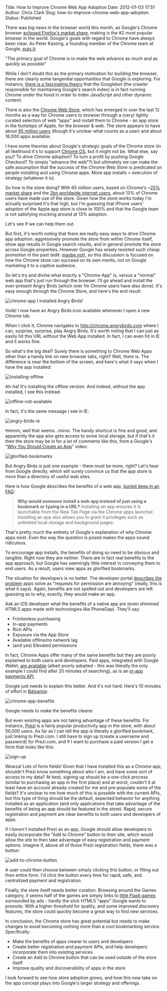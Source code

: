 Title: How to Improve Chrome Web App Adoption
Date: 2012-01-03 17:51
Author: Chris Clark
Slug: how-to-improve-chrome-web-app-adoption
Status: Published

There was big news in the browser world this month, as Google's Chrome
browser [eclipsed Firefox's market
share](http://www.tomshardware.com/news/chrome-firefox-internet-explorer-browser,14147.html),
making is the \#2 most popular browser in the world. Google's goals with
regard to Chrome have always been clear. As Peter Kasting, a founding
member of the Chrome team at Google, [puts it](https://plus.google.com/114128403856330399812/posts/9dKsD7Mi7JU):

"The primary goal of Chrome is to make the web advance as much and as
quickly as possible"

While I don't doubt this as the primary motivation for building the
browser, there are clearly some tangential opportunities that Google is
exploring. For instance, [there is a fascinating
theory](http://ipullrank.com/googlebot-is-chrome/) that the Googlebot
(the crawler responsible for maintaining Google's search index) is in
fact running Chrome under the hood in order to index JavaScript and
other dynamic content.

There is also the [Chrome Web
Store](http://en.wikipedia.org/wiki/Chrome_Web_Store), which has emerged
in over the last 12 months as a way for Chrome users to browser through
a (very) lightly curated selection of web "apps" and install them to
Chrome - an app store in the footsteps of Apple, for the browser & web.
The store appears to have about [65 million
users](http://www.chromeosapps.org/) (though it's unclear what counts as
a user) and about 18,000 apps available.

I have some theories about Google's strategic goals of the Chrome store
(in all likelihood it's to support [Chrome
OS](http://en.wikipedia.org/wiki/Google_Chrome_OS), but it might not be.
What else, say you? To drive Chrome adoption? To turn a profit by
pushing Google Checkout? To simply "advance the web"?) but ultimately we
can make the safe assumption that the success of the Chrome Web Store is
predicated on people installing and using Chrome apps. More app installs
= execution of strategy (whatever it is).

So how is the store doing? With 65 million users, based on Chrome's
\~[25% market share](http://gs.statcounter.com/) and the [2bn worldwide
internet users](http://www.internetworldstats.com/stats.htm), about 13%
of Chrome users have made use of the store. Given how the store works
today I'm actually surprised it's that high, but I'm guessing that
iPhone users' adoption of the Apple app store is close to 100% and that
the Google team is not satisfying mucking around at 13% adoption.

Let's see if we can help them out.

But first, it's worth noting that there are really easy ways to drive
Chrome app adoption: aggressively promote the store from within Chrome
itself, show app results in Google search results, and in general
promote the store across Google properties. However Google has wisely
resisted such cheap promotion in the past (edit: [maybe
not](http://searchengineland.com/googles-jaw-dropping-sponsored-post-campaign-for-chrome-106348)),
so this discussion is focused on how the Chrome store can succeed on its
own merits, not on Google marketing it to a captive audience.

So let's try and divine what exactly a "Chrome App" is, versus a
"normal" web app that's just run through the browser. I'll go ahead and
install the ever-present Angry Birds (which over 1m Chrome users have
also done). It's easy enough through the Chrome Store, and here's the
end result:

![chrome-app](http://3.bp.blogspot.com/-YbtPqp66Res/Tv3y4yPT9II/AAAAAAAAACY/fOZRT5FPas8/s1600/chrome+app.png)
I installed Angry Birds!

Voilà! I now have an Angry Birds icon available whenever I open a new
Chrome tab.

When I click it, Chrome navigates to http://chrome.angrybirds.com where
I can, surprise, surprise, play Angry Birds. It's worth noting that I
can just as easily hit this URL *without* the Web App installed. In
fact, I can even hit in IE and it works fine.

So what's the big deal? Surely there is something to Chrome Web Apps
other than a handy link on new browser tabs, right? Well, there is. The
difference is near the bottom of the screen, and here's what it says
when I have the app installed:

![installing-offline](http://3.bp.blogspot.com/-zEwt8dCBZNA/Tv31sIgTL5I/AAAAAAAAACk/X1wzKNGnUr8/s1600/installing+offline.png)

Ah-ha! It's installing the offline version. And indeed, without the app
installed, I see this instead:

![offline-not-available](http://4.bp.blogspot.com/-i-yO5w7383I/Tv310-XsIkI/AAAAAAAAACw/vQD7NoKmAkE/s1600/offline+not+available.png)

In fact, it's the same message I see in IE:

![angry-birds-ie](http://3.bp.blogspot.com/-qcMwM7A2Aes/Tv32GqlH2AI/AAAAAAAAAC8/wd-d5CKxxXI/s1600/angry+birds+IE.png)

Hmmm, well that seems...minor. The handy shortcut is fine and good, and
apparently the app also gets access to some local storage, but if that's
it then the store may be in for a lot of comments like this, from
a Google's "[Why You Should Create an
App](http://www.youtube.com/watch?v=yn_imZgWPtc)" video:

![glorified-bookmarks](http://2.bp.blogspot.com/-LpLe-9N7cGk/Tv4twS4w-wI/AAAAAAAAADI/G5uqDv8ccmI/s1600/glorified+bookmarks.png)

But Angry Birds is just one example - there must be more, right? Let's
hear from Google directly, which will surely convince us that the app
store is more than a directory of useful web sites.

Here is how Google describes the benefits of a web app, [buried deep in
an FAQ](http://code.google.com/chrome/webstore/faq.html#faq-gen-07):

> **Why would someone install a web app instead of just using a bookmark
> or typing in a URL?**
> Installing an app ensures it is launchable from the New Tab Page via
> the Chrome apps launcher. Installing an app also allows you to grant
> it privileges such as unlimited local storage and background pages.

That's pretty much the entirety of Google's explanation of why Chrome
apps exist. Even the way the question is posed makes the apps sound
ridiculous.

To encourage app installs, the benefits of doing so need to be obvious
and tangible. Right now they are neither. There are in fact real
benefits to the app approach, but Google has seemingly little interest
in conveying them to end users. As a result, users view apps as
glorified bookmarks.

The situation for developers is no better. The developer portal
[describes the
problem](http://code.google.com/chrome/apps/docs/index.html) apps solve
as "requests for permission are annoying" (really, this is what it
says). Again, benefits are not spelled out and developers are left
guessing as to why, exactly, they would make an app.

Ask an iOS developer what the benefits of a native app are (even shimmed
HTML5 apps made with technologies like PhoneGap). They'll say:

-   Frictionless purchasing
-   In-app payments
-   Rich APIs
-   Exposure via the App Store
-   Available offline/no network lag
-   (and yes) Elevated permissions

In fact, Chrome Apps offer many of the same benefits but they are poorly
explained to both users and developers. Paid apps, integrated with
Google Wallet, [are
available](https://chrome.google.com/webstore/detail/cgllhajannolhgkllnfpapalgaioobkg)
(albeit poorly adopted - this was literally the only example I could
find after 20 minutes of searching), as is an [in-app payments
API](http://www.youtube.com/watch?v=bAcyP06KqPs).

Google just needs to explain this better. And it's not hard. Here's 10
minutes of effort in [Balsamiq](http://www.balsamiq.com/):

![chrome-app-benefits](http://1.bp.blogspot.com/-MmHMy-Buu88/TwI_2hxTCJI/AAAAAAAAAD4/FB5v-KK93pw/s1600/chrome+app+benefits.png)

Google needs to make the benefits clearer.

But even existing apps are not taking advantage of these benefits. For
instance, [Prezi](http://www.prezi.com/) is a fairly popular
productivity app in the store, with about 50,000 users. As far as I can
tell the app is literally a glorified bookmark, just linking to
Prezi.com. I still have to sign up (create a username and password) for
Prezi.com, and if I want to purchase a paid version I get a form that
looks like this:

![sign-up](http://4.bp.blogspot.com/-3CgocWAcEvQ/TwM7kRYnp6I/AAAAAAAAAEE/PqNfndT4il0/s1600/sign+up.png)

Wowza! Lots of form fields! Given that I have installed this as a Chrome
app, shouldn't Prezi know something about who I am, and have some sort
of access to my data? At best, signing up should be a one-click process
(similar to purchasing an app in the first place) and at worst, couldn't
it at least have an account already created for me and pre-populate some
of the fields? It's unclear to me how much of this is possible with the
current APIs, but this type of thing should be the default, expected
behavior for anything installed as an application (and only applications
that take advantage of the benefits of being an app should be featured
in the store). Rapid, secure registration and payment are clear benefits
to both users and developers of apps.

If I *haven't* installed Prezi as an app, Google should allow developers
to easily incorporate the "Add to Chrome" button to their site, which
would allow the site to then take advantage of easy registration and
payment options. Imagine if, above all of those Prezi registration
fields, there was a button:

![add-to-chrome-button](http://4.bp.blogspot.com/-E6Vtyf11ppQ/TwM8usR2uJI/AAAAAAAAAEQ/7WKgqskQjlI/s1600/add+to+chrome+button.png)

A user could then choose between simply clicking this button, or filling
out then entire form. I'd click the button every time for rapid, safe,
and centralized payment and registration.

Finally, the store itself needs better curation. Browsing around the
Games category, it seems half of the games are simply links to [little
Flash
games](http://www.chromegamebox.com/sports/sports201112098608.html)
surrounded by ads - hardly the slick HTML5 "apps" Google wants to
promote. With a higher threshold for quality, and some improved
discovery features, the store could quickly become a great way to find
new services.

In conclusion, the Chrome store has great potential but needs to make
changes to avoid becoming nothing more than a cool bookmarking service.
Specifically:

-   Make the benefits of apps clearer to users and developers
-   Create better registration and payment APIs, and help developers
    incorporate them into existing services
-   Create an Add to Chrome button that can be used outside of the store
    itself
-   Improve quality and discoverability of apps in the store

I look forward to see how store adoption grows, and how this new take on
the app concept plays into Google's larger strategy and offerings.
